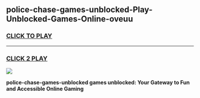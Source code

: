 
## police-chase-games-unblocked-Play-Unblocked-Games-Online-oveuu
<h3>
<a href="https://premium76.site?title=police-chase-games-unblocked&ref=24A">CLICK TO PLAY</a></h3>
<hr>

<h3>
<a href="https://premium76.site?title=police-chase-games-unblocked&ref=24A">CLICK 2 PLAY</a>
  
</h3>

<a href="https://premium76.site?title=police-chase-games-unblocked&ref=24A"><img src="https://clearcache.store/games.png"></a>


**police-chase-games-unblocked games unblocked: Your Gateway to Fun and Accessible Online Gaming**
